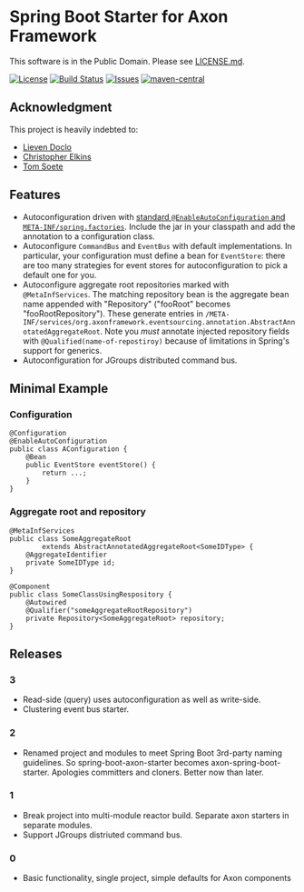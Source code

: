 # Spring Boot Starter for Axon Framework

This software is in the Public Domain.  Please see [LICENSE.md](LICENSE.md).

[![License](https://img.shields.io/badge/license-PD-blue.svg)](http://unlicense.org)
[![Build Status](https://img.shields.io/travis/binkley/spring-boot-starter-axon.svg)](https://travis-ci.org/binkley/spring-boot-starter-axon)
[![Issues](https://img.shields.io/github/issues/binkley/spring-boot-starter-axon.svg)](https://github.com/binkley/spring-boot-starter-axon/issues)
[![maven-central](https://img.shields.io/maven-central/v/hm.binkley/spring-boot-starter-axon.svg)](https://search.maven.org/#search%7Cga%7C1%7Cg%3A%22hm.binkley%22%20AND%20a%3A%22spring-boot-starter-axon%22)

## Acknowledgment

This project is heavily indebted to:

* [Lieven Doclo](https://github.com/lievendoclo/axon-spring-boot)
* [Christopher Elkins](https://github.com/esha/spring-boot-starter-axon)
* [Tom Soete](https://github.com/tomsoete/spring-boot-starter-axon)

## Features

* Autoconfiguration driven with [standard `@EnableAutoConfiguration` and
  `META-INF/spring.factories`](https://docs.spring.io/spring-boot/docs/current/reference/html/using-boot-auto-configuration.html).
  Include the jar in your classpath and add the annotation to a configuration
  class.
* Autoconfigure `CommandBus` and `EventBus` with default
  implementations.  In particular, your configuration must define a bean for
  `EventStore`: there are too many strategies for event stores for
  autoconfiguration to pick a default one for you.
* Autoconfigure aggregate root repositories marked with `@MetaInfServices`.
  The matching repository bean is the aggregate bean name appended with
  "Repository" ("fooRoot" becomes "fooRootRepository").  These generate
  entries in
  `/META-INF/services/org.axonframework.eventsourcing.annotation.AbstractAnnotatedAggregateRoot`.
  Note you *must* annotate injected repository fields with
  `@Qualified(name-of-repostiroy)` because of limitations in Spring's support
  for generics.
* Autoconfiguration for JGroups distributed command bus.

## Minimal Example

### Configuration

```
@Configuration
@EnableAutoConfiguration
public class AConfiguration {
    @Bean
    public EventStore eventStore() {
        return ...;
    }
}
```

### Aggregate root and repository

```
@MetaInfServices
public class SomeAggregateRoot
        extends AbstractAnnotatedAggregateRoot<SomeIDType> {
    @AggregateIdentifier
    private SomeIDType id;
}
```

```
@Component
public class SomeClassUsingRespository {
    @Autowired
    @Qualifier("someAggregateRootRepository")
    private Repository<SomeAggregateRoot> repository;
}
```

## Releases

### 3

* Read-side (query) uses autoconfiguration as well as write-side.
* Clustering event bus starter.

### 2

* Renamed project and modules to meet Spring Boot 3rd-party naming guidelines.
  So spring-boot-axon-starter becomes axon-spring-boot-starter.  Apologies
  committers and cloners.  Better now than later.

### 1

* Break project into multi-module reactor build.  Separate axon starters in
  separate modules.
* Support JGroups distriuted command bus.

### 0

* Basic functionality, single project, simple defaults for Axon components
